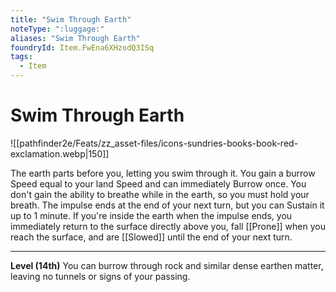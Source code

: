 ```yaml
---
title: "Swim Through Earth"
noteType: ":luggage:"
aliases: "Swim Through Earth"
foundryId: Item.FwEna6XHzodQ3ISq
tags:
  - Item
---
```


# Swim Through Earth
![[pathfinder2e/Feats/zz_asset-files/icons-sundries-books-book-red-exclamation.webp|150]]

The earth parts before you, letting you swim through it. You gain a burrow Speed equal to your land Speed and can immediately Burrow once. You don't gain the ability to breathe while in the earth, so you must hold your breath. The impulse ends at the end of your next turn, but you can Sustain it up to 1 minute. If you're inside the earth when the impulse ends, you immediately return to the surface directly above you, fall [[Prone]] when you reach the surface, and are [[Slowed]] until the end of your next turn.

* * *

**Level (14th)** You can burrow through rock and similar dense earthen matter, leaving no tunnels or signs of your passing.
